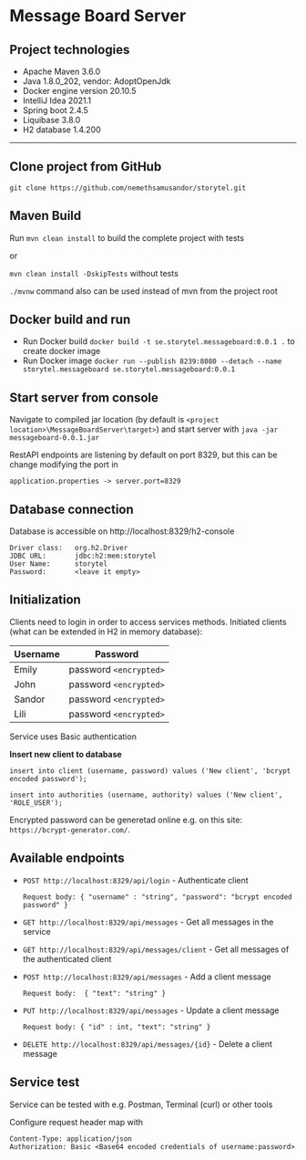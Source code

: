 # Message Board Server

## Project technologies
* Apache Maven 3.6.0
* Java 1.8.0_202, vendor: AdoptOpenJdk
* Docker engine version 20.10.5
* IntelliJ Idea 2021.1
* Spring boot 2.4.5
* Liquibase 3.8.0
* H2 database 1.4.200

---

## Clone project from GitHub
```git clone https://github.com/nemethsamusandor/storytel.git```

## Maven Build
Run ```mvn clean install``` to build the complete project with tests

or

```mvn clean install -DskipTests``` without tests

```./mvnw``` command also can be used instead of mvn from the project root

## Docker build and run
* Run Docker build ```docker build -t se.storytel.messageboard:0.0.1 .``` to create docker image
* Run Docker image ```docker run --publish 8239:8080 --detach --name storytel.messageboard se.storytel.messageboard:0.0.1```

## Start server from console
Navigate to compiled jar location (by default is `<project location>\MessageBoardServer\target>`) 
and start server with `java -jar messageboard-0.0.1.jar`

RestAPI endpoints are listening by default on port 8329, 
but this can be change modifying the port in 

`application.properties -> server.port=8329`

## Database connection
Database is accessible on http://localhost:8329/h2-console
````
Driver class:   org.h2.Driver
JDBC URL:       jdbc:h2:mem:storytel
User Name:      storytel
Password:       <leave it empty>
````

## Initialization
Clients need to login in order to access services methods.
Initiated clients (what can be extended in H2 in memory database):

Username|Password
--------|---------
Emily   | password `<encrypted>`
John    | password `<encrypted>`
Sandor  | password `<encrypted>`
Lili    | password `<encrypted>`

Service uses Basic authentication

**Insert new client to database** 
````
insert into client (username, password) values ('New client', 'bcrypt encoded password');

insert into authorities (username, authority) values ('New client', 'ROLE_USER');
````

Encrypted password can be generetad online e.g. on this site: ``https://bcrypt-generator.com/``.

## Available endpoints

* ```POST http://localhost:8329/api/login``` - Authenticate client
  
  ``Request body:
  {
  "username" : "string",
  "password": "bcrypt encoded password"
  }
  ``
* ```GET http://localhost:8329/api/messages``` - Get all messages in the service 
* ```GET http://localhost:8329/api/messages/client``` - Get all messages of the authenticated client
* ```POST http://localhost:8329/api/messages``` - Add a client message
  
  ``Request body: 
    {
    "text": "string"
    }
  ``
* ```PUT http://localhost:8329/api/messages``` - Update a client message

  ``Request body:
  {
  "id" : int,
  "text": "string"
  }
  ``
* ```DELETE http://localhost:8329/api/messages/{id}``` - Delete a client message

## Service test
Service can be tested with e.g. Postman, Terminal (curl) or other tools

Configure request header map with
```
Content-Type: application/json
Authorization: Basic <Base64 encoded credentials of username:password>
```
